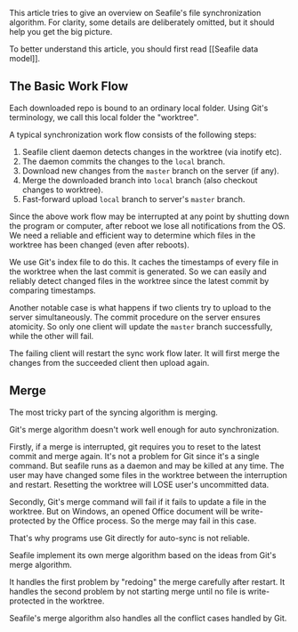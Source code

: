 This article tries to give an overview on Seafile's file synchronization algorithm.
For clarity, some details are deliberately omitted, but it should help you get the
big picture.

To better understand this article, you should first read [[Seafile data model]].

## The Basic Work Flow

Each downloaded repo is bound to an ordinary local folder. Using Git's terminology,
we call this local folder the "worktree".

A typical synchronization work flow consists of the following steps:

1. Seafile client daemon detects changes in the worktree (via inotify etc).
2. The daemon commits the changes to the `local` branch.
3. Download new changes from the `master` branch on the server (if any).
4. Merge the downloaded branch into `local` branch (also checkout changes to worktree).
5. Fast-forward upload `local` branch to server's `master` branch.

Since the above work flow may be interrupted at any point by shutting down the
program or computer, after reboot we lose all notifications from the OS.
We need a reliable and efficient way to determine which
files in the worktree has been changed (even after reboots).

We use Git's index file to do this. It caches the timestamps of every
file in the worktree when the last commit is generated. So we can easily and
reliably detect changed files in the worktree since the latest commit
by comparing timestamps.

Another notable case is what happens if two clients try to upload to the server
simultaneously. The commit procedure on the server ensures atomicity. So only
one client will update the `master` branch successfully, while the other will
fail.

The failing client will restart the sync work flow later. It will first merge
the changes from the succeeded client then upload again.

## Merge

The most tricky part of the syncing algorithm is merging.

Git's merge algorithm doesn't work well enough for auto synchronization.

Firstly, if a merge is interrupted, git requires you to reset to the latest commit and
merge again. It's not a problem for Git since it's a single command.
But seafile runs as a daemon and may be killed at any time.
The user may have changed some files in the worktree between the interruption
and restart. Resetting the worktree will LOSE user's uncommitted data.

Secondly, Git's merge command will fail if it fails to update a file in the worktree.
But on Windows, an opened Office document will be write-protected by the
Office process. So the merge may fail in this case.

That's why programs use Git directly for auto-sync is not reliable.

Seafile implement its own merge algorithm based on the ideas from Git's
merge algorithm.

It handles the first problem by "redoing" the merge carefully after restart.
It handles the second problem by not starting merge until no file is
write-protected in the worktree.

Seafile's merge algorithm also handles all the conflict cases handled by Git.

